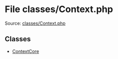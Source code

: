 File classes/Context.php
=========

Source: [classes/Context.php](https://github.com/PrestaShop/PrestaShop/blob/1.5.1.0/classes/Context.php)


Classes
-------

* [ContextCore](class.ContextCore.md)

